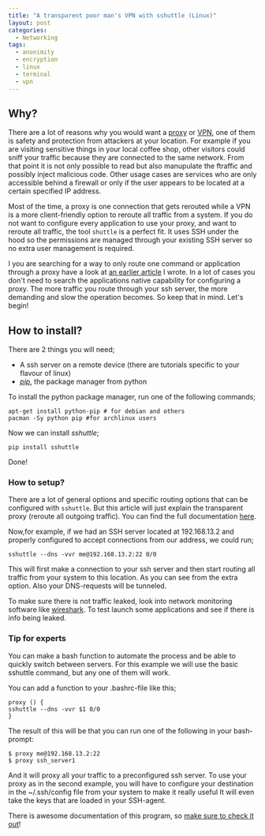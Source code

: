 ```yaml
---
title: "A transparent poor man's VPN with sshuttle (Linux)"
layout: post
categories:
  - Networking
tags:
  - anonimity
  - encryption
  - linux
  - terminal
  - vpn
---
```

## Why?

There are a lot of reasons why you would want a [proxy](https://en.wikipedia.org/wiki/Proxy_server) or [VPN](https://en.wikipedia.org/wiki/Virtual_private_network), one of them is safety and protection from attackers at your location. For example if you are visiting sensitive things in your local coffee shop, other visitors could sniff your traffic because they are connected to the same network. From that point it is not only possible to read but also manupulate the ftraffic and possibly inject malicious code. Other usage cases are services who are only accessible behind a firewall or only if the user appears to be located at a certain specified IP address.

Most of the time, a proxy is one connection that gets rerouted while a VPN is a more client-friendly option to reroute all traffic from a system.
If you do not want to configure every application to use your proxy, and want to reroute all traffic, the tool `shuttle` is a perfect fit. 
It uses SSH under the hood so the permissions are managed through your existing SSH server so no extra user management is required.

I you are searching for a way to only route one command or application through a proxy have a look at [an earlier article](/2017/02/02/tip-running-a-terminal-command-through-a-proxy/) I wrote. 
In a lot of cases you don't need to search the applications native capability for configuring a proxy.
The more traffic you route through your ssh server, 
the more demanding and slow the operation becomes. So keep that in mind. Let's begin!

## How to install?

There are 2 things you will need;
  
- A ssh server on a remote device (there are tutorials specific to your flavour of linux)
- _[pip](https://pypi.python.org/pypi/pip)_, the package manager from python

To install the python package manager, run one of the following commands;
```
apt-get install python-pip # for debian and others
pacman -Sy python pip #for archlinux users
```

Now we can install _sshuttle_;
```
pip install sshuttle
```
Done!

### How to setup?

There are a lot of general options and specific routing options that can be configured with `sshuttle`.
But this article will just explain the transparent proxy (reroute all outgoing traffic). 
You can find the full documentation [here](https://sshuttle.readthedocs.io/en/stable/overview.html).

Now,for example, if we had an SSH server located at 192.168.13.2 and properly configured to accept connections from our address, we could run;

```
sshuttle --dns -vvr me@192.168.13.2:22 0/0
```
This will first make a connection to your ssh server and then start routing all traffic from your system to this location.
As you can see from the extra option. Also your DNS-requests will be tunneled.

To make sure there is not traffic leaked, look into network monitoring software like [wireshark](https://www.wireshark.org/). To test launch some applications and see if there is info being leaked.

### Tip for experts
You can make a bash function to automate the process and be able to quickly switch between servers.
For this example we will use the basic sshuttle command, but any one of them will work.
  
You can add a function to your .bashrc-file like this;
```
proxy () {
sshuttle --dns -vvr $1 0/0
}
```

The result of this will be that you can run one of the following in your bash-prompt:
```
$ proxy me@192.168.13.2:22 
$ proxy ssh_server1
```
And it will proxy all your traffic to a preconfigured ssh server.
To use your proxy as in the second example, you will have to configure your destination in the ~/.ssh/config file from your system to make it really useful
It will even take the keys that are loaded in your SSH-agent.
  
There is awesome documentation of this program, so [make sure to check it out](https://sshuttle.readthedocs.io/en/stable/overview.html)!
